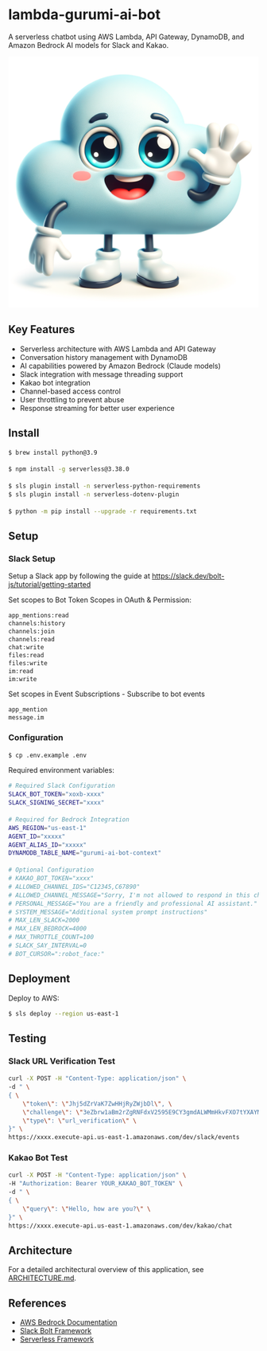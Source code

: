 # lambda-gurumi-ai-bot

A serverless chatbot using AWS Lambda, API Gateway, DynamoDB, and Amazon Bedrock AI models for Slack and Kakao.

![Gurumi Bot](images/gurumi-bot.png)

## Key Features

- Serverless architecture with AWS Lambda and API Gateway
- Conversation history management with DynamoDB
- AI capabilities powered by Amazon Bedrock (Claude models)
- Slack integration with message threading support
- Kakao bot integration
- Channel-based access control
- User throttling to prevent abuse
- Response streaming for better user experience

## Install

```bash
$ brew install python@3.9

$ npm install -g serverless@3.38.0

$ sls plugin install -n serverless-python-requirements
$ sls plugin install -n serverless-dotenv-plugin

$ python -m pip install --upgrade -r requirements.txt
```

## Setup

### Slack Setup

Setup a Slack app by following the guide at https://slack.dev/bolt-js/tutorial/getting-started

Set scopes to Bot Token Scopes in OAuth & Permission:

```
app_mentions:read
channels:history
channels:join
channels:read
chat:write
files:read
files:write
im:read
im:write
```

Set scopes in Event Subscriptions - Subscribe to bot events

```
app_mention
message.im
```

### Configuration

```bash
$ cp .env.example .env
```

Required environment variables:

```bash
# Required Slack Configuration
SLACK_BOT_TOKEN="xoxb-xxxx"
SLACK_SIGNING_SECRET="xxxx"

# Required for Bedrock Integration
AWS_REGION="us-east-1"
AGENT_ID="xxxxx"
AGENT_ALIAS_ID="xxxxx"
DYNAMODB_TABLE_NAME="gurumi-ai-bot-context"

# Optional Configuration
# KAKAO_BOT_TOKEN="xxxx"
# ALLOWED_CHANNEL_IDS="C12345,C67890"
# ALLOWED_CHANNEL_MESSAGE="Sorry, I'm not allowed to respond in this channel."
# PERSONAL_MESSAGE="You are a friendly and professional AI assistant."
# SYSTEM_MESSAGE="Additional system prompt instructions"
# MAX_LEN_SLACK=2000
# MAX_LEN_BEDROCK=4000
# MAX_THROTTLE_COUNT=100
# SLACK_SAY_INTERVAL=0
# BOT_CURSOR=":robot_face:"
```

## Deployment

Deploy to AWS:

```bash
$ sls deploy --region us-east-1
```

## Testing

### Slack URL Verification Test

```bash
curl -X POST -H "Content-Type: application/json" \
-d " \
{ \
    \"token\": \"Jhj5dZrVaK7ZwHHjRyZWjbDl\", \
    \"challenge\": \"3eZbrw1aBm2rZgRNFdxV2595E9CY3gmdALWMmHkvFXO7tYXAYM8P\", \
    \"type\": \"url_verification\" \
}" \
https://xxxx.execute-api.us-east-1.amazonaws.com/dev/slack/events
```

### Kakao Bot Test

```bash
curl -X POST -H "Content-Type: application/json" \
-H "Authorization: Bearer YOUR_KAKAO_BOT_TOKEN" \
-d " \
{ \
    \"query\": \"Hello, how are you?\" \
}" \
https://xxxx.execute-api.us-east-1.amazonaws.com/dev/kakao/chat
```

## Architecture

For a detailed architectural overview of this application, see [ARCHITECTURE.md](ARCHITECTURE.md).

## References

* [AWS Bedrock Documentation](https://docs.aws.amazon.com/bedrock/)
* [Slack Bolt Framework](https://slack.dev/bolt-js/)
* [Serverless Framework](https://www.serverless.com/)
